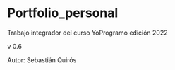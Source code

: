# Portfolio_personal

Trabajo integrador del curso YoProgramo edición 2022

v 0.6

Autor: Sebastián Quirós
